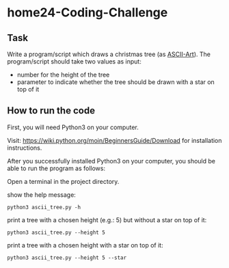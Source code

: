 # home24-Coding-Challenge

## Task

Write a program/script which draws a christmas tree (as [ASCII-Art](https://en.wikipedia.org/wiki/ASCII_art)).
The program/script should take two values as input:

- number for the height of the tree
- parameter to indicate whether the tree should be    drawn with a star on top of it

## How to run the code

First, you will need Python3 on your computer.

Visit: https://wiki.python.org/moin/BeginnersGuide/Download for installation instructions.

After you successfully installed Python3 on your computer, you should be able to run the program as follows:

Open a terminal in the project directory.

show the help message:

    python3 ascii_tree.py -h

print a tree with a chosen height (e.g.: 5) but without a star on top of it:

    python3 ascii_tree.py --height 5

print a tree with a chosen height with a star on top of it:

    python3 ascii_tree.py --height 5 --star
